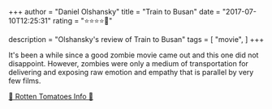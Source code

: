 +++
author = "Daniel Olshansky"
title = "Train to Busan"
date = "2017-07-10T12:25:31"
rating = "⭐⭐⭐⭐🌟"

description = "Olshansky's review of Train to Busan"
tags = [
    "movie",
]
+++


It's been a while since a good zombie movie came out and this one did not disappoint. However, zombies were only a medium of transportation for delivering and exposing raw emotion and empathy that is parallel by very few films.

[🍅 Rotten Tomatoes Info 🍅](https://www.rottentomatoes.com//m/train_to_busan)